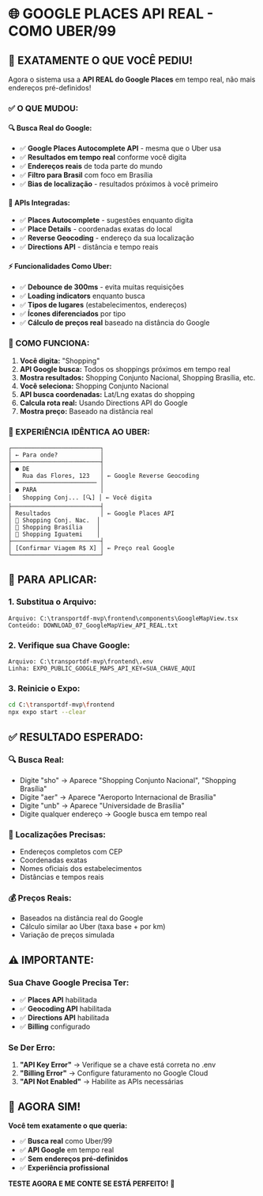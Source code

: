 # 🌐 GOOGLE PLACES API REAL - COMO UBER/99

## 🎯 EXATAMENTE O QUE VOCÊ PEDIU!

Agora o sistema usa a **API REAL do Google Places** em tempo real, não mais endereços pré-definidos!

### ✅ **O QUE MUDOU:**

#### **🔍 Busca Real do Google:**
- ✅ **Google Places Autocomplete API** - mesma que o Uber usa
- ✅ **Resultados em tempo real** conforme você digita
- ✅ **Endereços reais** de toda parte do mundo
- ✅ **Filtro para Brasil** com foco em Brasília
- ✅ **Bias de localização** - resultados próximos à você primeiro

#### **📍 APIs Integradas:**
- ✅ **Places Autocomplete** - sugestões enquanto digita
- ✅ **Place Details** - coordenadas exatas do local
- ✅ **Reverse Geocoding** - endereço da sua localização
- ✅ **Directions API** - distância e tempo reais

#### **⚡ Funcionalidades Como Uber:**
- ✅ **Debounce de 300ms** - evita muitas requisições
- ✅ **Loading indicators** enquanto busca
- ✅ **Tipos de lugares** (estabelecimentos, endereços)
- ✅ **Ícones diferenciados** por tipo
- ✅ **Cálculo de preços real** baseado na distância do Google

### **🔧 COMO FUNCIONA:**

1. **Você digita:** "Shopping"
2. **API Google busca:** Todos os shoppings próximos em tempo real
3. **Mostra resultados:** Shopping Conjunto Nacional, Shopping Brasília, etc.
4. **Você seleciona:** Shopping Conjunto Nacional
5. **API busca coordenadas:** Lat/Lng exatas do shopping
6. **Calcula rota real:** Usando Directions API do Google
7. **Mostra preço:** Baseado na distância real

### **📱 EXPERIÊNCIA IDÊNTICA AO UBER:**

```
┌─────────────────────────┐
│ ← Para onde?            │
├─────────────────────────┤
│ ● DE                    │
│   Rua das Flores, 123   │ ← Google Reverse Geocoding
│ ─────────────────────── │  
│ ● PARA                  │
│   Shopping Conj... [🔍] │ ← Você digita
├─────────────────────────┤
│ Resultados              │ ← Google Places API
│ 🏢 Shopping Conj. Nac.  │
│ 🏢 Shopping Brasília    │
│ 🏢 Shopping Iguatemi    │
├─────────────────────────┤
│ [Confirmar Viagem R$ X] │ ← Preço real Google
└─────────────────────────┘
```

## 🚀 **PARA APLICAR:**

### **1. Substitua o Arquivo:**
```
Arquivo: C:\transportdf-mvp\frontend\components\GoogleMapView.tsx
Conteúdo: DOWNLOAD_07_GoogleMapView_API_REAL.txt
```

### **2. Verifique sua Chave Google:**
```
Arquivo: C:\transportdf-mvp\frontend\.env
Linha: EXPO_PUBLIC_GOOGLE_MAPS_API_KEY=SUA_CHAVE_AQUI
```

### **3. Reinicie o Expo:**
```bash
cd C:\transportdf-mvp\frontend
npx expo start --clear
```

## ✅ **RESULTADO ESPERADO:**

### **🔍 Busca Real:**
- Digite "sho" → Aparece "Shopping Conjunto Nacional", "Shopping Brasília"
- Digite "aer" → Aparece "Aeroporto Internacional de Brasília"
- Digite "unb" → Aparece "Universidade de Brasília"
- Digite qualquer endereço → Google busca em tempo real

### **📍 Localizações Precisas:**
- Endereços completos com CEP
- Coordenadas exatas
- Nomes oficiais dos estabelecimentos
- Distâncias e tempos reais

### **💰 Preços Reais:**
- Baseados na distância real do Google
- Cálculo similar ao Uber (taxa base + por km)
- Variação de preços simulada

## ⚠️ **IMPORTANTE:**

### **Sua Chave Google Precisa Ter:**
- ✅ **Places API** habilitada
- ✅ **Geocoding API** habilitada  
- ✅ **Directions API** habilitada
- ✅ **Billing** configurado

### **Se Der Erro:**
1. **"API Key Error"** → Verifique se a chave está correta no .env
2. **"Billing Error"** → Configure faturamento no Google Cloud
3. **"API Not Enabled"** → Habilite as APIs necessárias

## 🎉 **AGORA SIM!**

**Você tem exatamente o que queria:**
- ✅ **Busca real** como Uber/99
- ✅ **API Google** em tempo real  
- ✅ **Sem endereços pré-definidos**
- ✅ **Experiência profissional**

**TESTE AGORA E ME CONTE SE ESTÁ PERFEITO!** 🚀